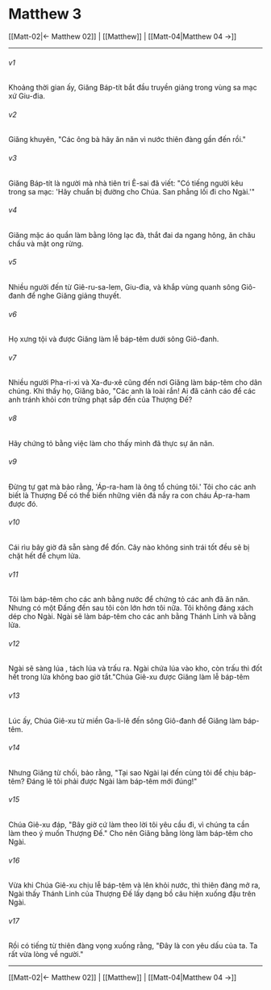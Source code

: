 # Matthew 3

[[Matt-02|← Matthew 02]] | [[Matthew]] | [[Matt-04|Matthew 04 →]]
***



###### v1 
Khoảng thời gian ấy, Giăng Báp-tít bắt đầu truyền giảng trong vùng sa mạc xứ Giu-đia. 

###### v2 
Giăng khuyên, "Các ông bà hãy ăn năn vì nước thiên đàng gần đến rồi." 

###### v3 
Giăng Báp-tít là người mà nhà tiên tri Ê-sai đã viết: "Có tiếng người kêu trong sa mạc: 'Hãy chuẩn bị đường cho Chúa. San phẳng lối đi cho Ngài.'" 

###### v4 
Giăng mặc áo quần làm bằng lông lạc đà, thắt đai da ngang hông, ăn châu chấu và mật ong rừng. 

###### v5 
Nhiều người đến từ Giê-ru-sa-lem, Giu-đia, và khắp vùng quanh sông Giô-đanh để nghe Giăng giảng thuyết. 

###### v6 
Họ xưng tội và được Giăng làm lễ báp-têm dưới sông Giô-đanh. 

###### v7 
Nhiều người Pha-ri-xi và Xa-đu-xê cũng đến nơi Giăng làm báp-têm cho dân chúng. Khi thấy họ, Giăng bảo, "Các anh là loài rắn! Ai đã cảnh cáo để các anh tránh khỏi cơn trừng phạt sắp đến của Thượng Đế? 

###### v8 
Hãy chứng tỏ bằng việc làm cho thấy mình đã thực sự ăn năn. 

###### v9 
Đừng tự gạt mà bảo rằng, 'Áp-ra-ham là ông tổ chúng tôi.' Tôi cho các anh biết là Thượng Đế có thể biến những viên đá nầy ra con cháu Áp-ra-ham được đó. 

###### v10 
Cái rìu bây giờ đã sẵn sàng để đốn. Cây nào không sinh trái tốt đều sẽ bị chặt hết để chụm lửa. 

###### v11 
Tôi làm báp-têm cho các anh bằng nước để chứng tỏ các anh đã ăn năn. Nhưng có một Đấng đến sau tôi còn lớn hơn tôi nữa. Tôi không đáng xách dép cho Ngài. Ngài sẽ làm báp-têm cho các anh bằng Thánh Linh và bằng lửa. 

###### v12 
Ngài sẽ sàng lúa , tách lúa và trấu ra. Ngài chứa lúa vào kho, còn trấu thì đốt hết trong lửa không bao giờ tắt."Chúa Giê-xu được Giăng làm lễ báp-têm 

###### v13 
Lúc ấy, Chúa Giê-xu từ miền Ga-li-lê đến sông Giô-đanh để Giăng làm báp-têm. 

###### v14 
Nhưng Giăng từ chối, bảo rằng, "Tại sao Ngài lại đến cùng tôi để chịu báp-têm? Đáng lẽ tôi phải được Ngài làm báp-têm mới đúng!" 

###### v15 
Chúa Giê-xu đáp, "Bây giờ cứ làm theo lời tôi yêu cầu đi, vì chúng ta cần làm theo ý muốn Thượng Đế." Cho nên Giăng bằng lòng làm báp-têm cho Ngài. 

###### v16 
Vừa khi Chúa Giê-xu chịu lễ báp-têm và lên khỏi nước, thì thiên đàng mở ra, Ngài thấy Thánh Linh của Thượng Đế lấy dạng bồ câu hiện xuống đậu trên Ngài. 

###### v17 
Rồi có tiếng từ thiên đàng vọng xuống rằng, "Đây là con yêu dấu của ta. Ta rất vừa lòng về người."

***
[[Matt-02|← Matthew 02]] | [[Matthew]] | [[Matt-04|Matthew 04 →]]
